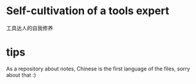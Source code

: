 # Self-cultivation of a tools expert
工具达人的自我修养

# tips
As a repository about notes, Chinese is the first language of the files, sorry about that :)
